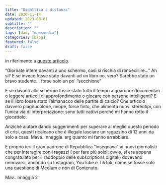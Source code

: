 ```yaml
---
title: "Didattica a distanza"
date: 2020-11-14
updated: 2023-08-01
subtitle: ""
description: ""
tags: [dad, "massmedia"]
categories: [blog]
featured: false
draft: false
---
```

in riferimento a [questo articolo](https://torino.repubblica.it/cronaca/2020/11/09/news/zero_didattica_e_troppa_distanza_la_scuola_in_casa_di_un_dodicenne-273654766/).

“Giornate intere davanti a uno schermo, così si rischia di rimbecillire...”
Ah si? E se invece fosse stato davanti ad un libro no, vero? Sarebbe stato un bravo studente... forse solo un po’ “secchione”

E se davanti allo schermo fosse stato tutto il tempo a guardare documentari o leggere articoli di approfondimento o giocare con persone intelligenti?
E se il libro fosse stato l’almanacco delle partite di calcio?
Che articolo davvero piagnucolone, miope, forse finto, che alimenta nuovi stereotipi, con l’unica via di interpretazione: sono tutti cattivi perché mi hanno rotto il giocattolo.

Anziché aiutare dando suggerimenti per superare al meglio questo periodo di crisi, questi ricalcano che é illegale lasciare un ragazzino di 12 anni da solo a casa. Mava.. nnaggia. arg quanto mi fanno arrabbiare.

E proprio ieri il gran padrone di Repubblica “insegnava” ai nuovi giornalisti che per interagire con i ragazzi ( per fare più soldi, ovvio, si era appena congratulato per il raddoppio delle subscriptions digitali) dovevano rinnovarsi, andando su Instagram, YouTube e TikTok, come se fosse solo una questione di Medium e non di Contenuto.

Mav..  nnaggia 2
